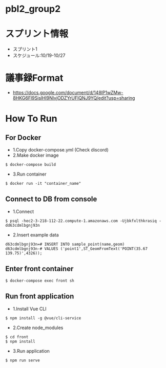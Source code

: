 # pbl2_group2

# スプリント情報
- スプリント1
- スケジュール:10/19-10/27

# 議事録Format
- https://docs.google.com/document/d/148lP1wZMw-8HKG6Fl9SislHI9NlvjODZYrUFlQNJ9YQ/edit?usp=sharing


# How To Run
## For Docker
- 1.Copy docker-compose.yml (Check discord)
- 2.Make docker image
```
$ docker-compose build
```
- 3.Run container
```
$ docker run -it "container_name"
```
## Connect to DB from console
- 1.Connect
```
$ psql -hec2-3-218-112-22.compute-1.amazonaws.com -Ujbkfxlthkrasiq -dd63cdmlbgnj93n
```
- 2.Insert example data
```
d63cdmlbgnj93n=# INSERT INTO sample_point(name,geom)
d63cdmlbgnj93n-# VALUES ('point1',ST_GeomFromText('POINT(35.67 139.75)',4326));
```
## Enter front container
```
$ docker-compose exec front sh
```
## Run front application
- 1.Install Vue CLI
```
$ npm install -g @vue/cli-service
```
- 2.Create node_modules
```
$ cd front
$ npm install
```
- 3.Run application
```
$ npm run serve
```
